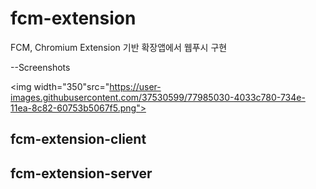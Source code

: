 # fcm-extension
FCM, Chromium Extension 기반 확장앱에서 웹푸시 구현

--Screenshots
 
<img width="350"src="https://user-images.githubusercontent.com/37530599/77985030-4033c780-734e-11ea-8c82-60753b5067f5.png"></img>

## fcm-extension-client


## fcm-extension-server
